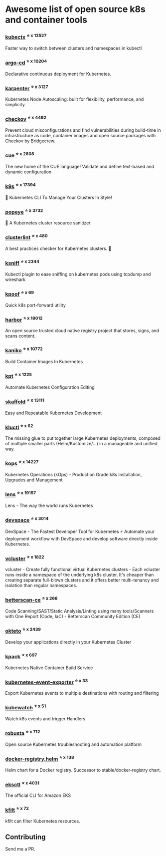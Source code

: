 # Awesome list of open source k8s and container tools

### [kubectx](https://github.com/ahmetb/kubectx) <sup>⭐️ x 13527</sup>
Faster way to switch between clusters and namespaces in kubectl
### [argo-cd](https://github.com/argoproj/argo-cd) <sup>⭐️ x 10204</sup>
Declarative continuous deployment for Kubernetes.
### [karpenter](https://github.com/aws/karpenter) <sup>⭐️ x 3127</sup>
Kubernetes Node Autoscaling: built for flexibility, performance, and simplicity.
### [checkov](https://github.com/bridgecrewio/checkov) <sup>⭐️ x 4492</sup>
Prevent cloud misconfigurations and find vulnerabilities during build-time in infrastructure as code, container images and open source packages with Checkov by Bridgecrew.
### [cue](https://github.com/cue-lang/cue) <sup>⭐️ x 2808</sup>
The new home of the CUE language! Validate and define text-based and dynamic configuration
### [k9s](https://github.com/derailed/k9s) <sup>⭐️ x 17394</sup>
🐶 Kubernetes CLI To Manage Your Clusters In Style!
### [popeye](https://github.com/derailed/popeye) <sup>⭐️ x 3732</sup>
👀 A Kubernetes cluster resource sanitizer
### [clusterlint](https://github.com/digitalocean/clusterlint) <sup>⭐️ x 480</sup>
A best practices checker for Kubernetes clusters. 🤠
### [ksniff](https://github.com/eldadru/ksniff) <sup>⭐️ x 2344</sup>
Kubectl plugin to ease sniffing on kubernetes pods using tcpdump and wireshark
### [kpoof](https://github.com/farmotive/kpoof) <sup>⭐️ x 69</sup>
Quick k8s port-forward utility
### [harbor](https://github.com/goharbor/harbor) <sup>⭐️ x 18012</sup>
An open source trusted cloud native registry project that stores, signs, and scans content.
### [kaniko](https://github.com/GoogleContainerTools/kaniko) <sup>⭐️ x 10772</sup>
Build Container Images In Kubernetes
### [kpt](https://github.com/GoogleContainerTools/kpt) <sup>⭐️ x 1225</sup>
Automate Kubernetes Configuration Editing
### [skaffold](https://github.com/GoogleContainerTools/skaffold) <sup>⭐️ x 13111</sup>
Easy and Repeatable Kubernetes Development
### [kluctl](https://github.com/kluctl/kluctl) <sup>⭐️ x 62</sup>
The missing glue to put together large Kubernetes deployments, composed of multiple smaller parts (Helm/Kustomize/...) in a manageable and unified way.
### [kops](https://github.com/kubernetes/kops) <sup>⭐️ x 14227</sup>
Kubernetes Operations (kOps) - Production Grade k8s Installation, Upgrades and Management
### [lens](https://github.com/lensapp/lens) <sup>⭐️ x 19157</sup>
Lens - The way the world runs Kubernetes
### [devspace](https://github.com/loft-sh/devspace) <sup>⭐️ x 3014</sup>
DevSpace - The Fastest Developer Tool for Kubernetes ⚡ Automate your deployment workflow with DevSpace and develop software directly inside Kubernetes.
### [vcluster](https://github.com/loft-sh/vcluster) <sup>⭐️ x 1822</sup>
vcluster - Create fully functional virtual Kubernetes clusters - Each vcluster runs inside a namespace of the underlying k8s cluster. It's cheaper than creating separate full-blown clusters and it offers better multi-tenancy and isolation than regular namespaces.
### [betterscan-ce](https://github.com/marcinguy/betterscan-ce) <sup>⭐️ x 266</sup>
Code Scanning/SAST/Static Analysis/Linting using many tools/Scanners with One Report (Code, IaC) - Betterscan Community Edition (CE)
### [okteto](https://github.com/okteto/okteto) <sup>⭐️ x 2439</sup>
Develop your applications directly in your Kubernetes Cluster
### [kpack](https://github.com/pivotal/kpack) <sup>⭐️ x 697</sup>
Kubernetes Native Container Build Service
### [kubernetes-event-exporter](https://github.com/resmoio/kubernetes-event-exporter) <sup>⭐️ x 33</sup>
Export Kubernetes events to multiple destinations with routing and filtering
### [kubewatch](https://github.com/robusta-dev/kubewatch) <sup>⭐️ x 51</sup>
Watch k8s events and trigger Handlers
### [robusta](https://github.com/robusta-dev/robusta) <sup>⭐️ x 712</sup>
Open source Kubernetes troubleshooting and automation platform
### [docker-registry.helm](https://github.com/twuni/docker-registry.helm) <sup>⭐️ x 138</sup>
Helm chart for a Docker registry. Successor to stable/docker-registry chart.
### [eksctl](https://github.com/weaveworks/eksctl) <sup>⭐️ x 4031</sup>
The official CLI for Amazon EKS
### [kfilt](https://github.com/ryane/kfilt) <sup>⭐️ x 72</sup>
kfilt can filter Kubernetes resources.

## Contributing

Send me a PR.


